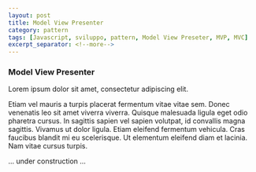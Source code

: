 ```yaml
---
layout: post
title: Model View Presenter
category: pattern
tags: [Javascript, sviluppo, pattern, Model View Preseter, MVP, MVC]
excerpt_separator: <!--more-->
---
```


### Model View Presenter

Lorem ipsum dolor sit amet, consectetur adipiscing elit.
<!--more-->
Etiam vel mauris a turpis placerat fermentum vitae vitae sem. Donec venenatis leo sit amet viverra viverra. Quisque malesuada ligula eget odio pharetra cursus. In sagittis sapien vel sapien volutpat, id convallis magna sagittis. Vivamus ut dolor ligula. Etiam eleifend fermentum vehicula. Cras faucibus blandit mi eu scelerisque. Ut elementum eleifend diam et lacinia. Nam vitae cursus turpis.

... under construction ...
